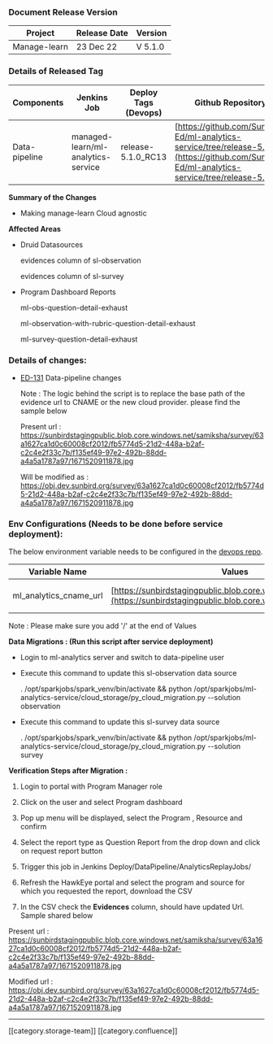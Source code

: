 
### Document Release Version


| Project | Release Date | Version | 
|  --- |  --- |  --- | 
| Manage-learn | 23 Dec 22 | V 5.1.0 | 


### Details of Released Tag


| Components | Jenkins Job | Deploy Tags (Devops) | Github Repository | Comments | 
|  --- |  --- |  --- |  --- |  --- | 
| Data-pipeline | managed-learn/ml-analytics-service | release-5.1.0_RC13 | [https://github.com/Sunbird-Ed/ml-analytics-service/tree/release-5.1.0](https://github.com/Sunbird-Ed/ml-analytics-service/tree/release-5.1.0) |  | 



 **Summary of the Changes** 
* Making manage-learn Cloud agnostic



 **Affected Areas** 
* Druid Datasources 

    evidences column of sl-observation

    evidences column of sl-survey


* Program Dashboard Reports 

    ml-obs-question-detail-exhaust

    ml-observation-with-rubric-question-detail-exhaust

    ml-survey-question-detail-exhaust




### Details of  changes:

* [ED-131](https://project-sunbird.atlassian.net/browse/ED-131) Data-pipeline changes

    Note : The logic behind the script is to replace the base path of the evidence url to CNAME or the new cloud provider. please find the sample below

    Present url : https://sunbirdstagingpublic.blob.core.windows.net/samiksha/survey/63a1627ca1d0c60008cf2012/fb5774d5-21d2-448a-b2af-c2c4e2f33c7b/f135ef49-97e2-492b-88dd-a4a5a1787a97/1671520911878.jpg

    Will be modified as : https://obj.dev.sunbird.org/survey/63a1627ca1d0c60008cf2012/fb5774d5-21d2-448a-b2af-c2c4e2f33c7b/f135ef49-97e2-492b-88dd-a4a5a1787a97/1671520911878.jpg




### Env Configurations (Needs to be done before service deployment):
The below environment variable needs to be configured in the [devops repo](https://github.com/project-sunbird/sunbird-devops/blob/release-5.1.0/ansible/roles/ml-analytics-service/defaults/main.yml#L105).



| Variable Name | Values | Comments | 
|  --- |  --- |  --- | 
| ml_analytics_cname_url | [https://sunbirdstagingpublic.blob.core.windows.net/samiksha](https://sunbirdstagingpublic.blob.core.windows.net/samiksha/)/ | To store the CSP base path | 

Note : Please make sure you add '/' at the end of Values

 **Data Migrations : (Run this script after service deployment)** 
* Login to ml-analytics server and switch to data-pipeline user


* Execute this command to update this sl-observation data source

    . /opt/sparkjobs/spark_venv/bin/activate && python /opt/sparkjobs/ml-analytics-service/cloud_storage/py_cloud_migration.py --solution observation 


* Execute this command to update this sl-survey data source

    . /opt/sparkjobs/spark_venv/bin/activate && python /opt/sparkjobs/ml-analytics-service/cloud_storage/py_cloud_migration.py --solution survey





 **Verification Steps after Migration :** 
1. Login to portal with Program Manager role


1. Click on the user and select Program dashboard


1. Pop up menu will be displayed, select the Program , Resource and confirm


1. Select the  report type as Question Report from the drop down and click on request report button


1. Trigger this job in Jenkins Deploy/DataPipeline/AnalyticsReplayJobs/


1. Refresh the HawkEye portal  and select the program and source for which you requested the report, download the CSV


1. In the CSV check the  **Evidences**  column, should have updated Url. Sample  shared below



Present url : https://sunbirdstagingpublic.blob.core.windows.net/samiksha/survey/63a1627ca1d0c60008cf2012/fb5774d5-21d2-448a-b2af-c2c4e2f33c7b/f135ef49-97e2-492b-88dd-a4a5a1787a97/1671520911878.jpg



Modified url : https://obj.dev.sunbird.org/survey/63a1627ca1d0c60008cf2012/fb5774d5-21d2-448a-b2af-c2c4e2f33c7b/f135ef49-97e2-492b-88dd-a4a5a1787a97/1671520911878.jpg





*****

[[category.storage-team]] 
[[category.confluence]] 
